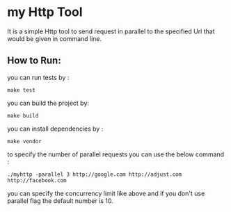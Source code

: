 # my Http Tool 
It is a simple Http tool to send request in parallel to the specified Url that would be given in
command line.



## How to Run:
you can run tests by :
```
make test
```
you can build the project by:
```
make build
```
you can install dependencies by :
```
make vendor
```
to specify the number of parallel requests  you can use the below command :
```
./myhttp -parallel 3 http://google.com http://adjust.com http://facebook.com
```
you can specify the concurrency limit like above and if you don't use parallel flag the default 
number is  10.


